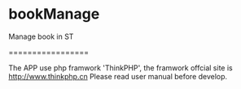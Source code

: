 bookManage
==========

Manage book in ST

=================

The APP use php framwork 'ThinkPHP', the framwork offcial site is http://www.thinkphp.cn
Please read user manual before develop.


